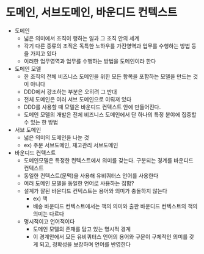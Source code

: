 # 도메인, 서브도메인, 바운디드 컨텍스트
- 도메인
    - 넓은 의미에서 조직이 행하는 일과 그 조직 안의 세계
    - 각기 다른 종류의 조직은 독특한 노하우를 가진영역과 업무를 수행하는 방법 등을 가지고 있다
    - 이러한 업무영역과 업무를 수행하는 방법을 도메인이라 한다
- 도메인 모델
    - 한 조직의 전체 비즈니스 도메인을 위한 모든 항목을 포함하는 모델을 만드는 것이 아니다
    - DDD에서 강조하는 부분은 오히려 그 반대
    - 전체 도메인은 여러 서브 도메인으로 이뤄져 있다
    - DDD를 사용할 때 모델은 바운디드 컨텍스트 안에 만들어진다.
    - 도메인 모델의 개발은 전체 비즈니스 도메인에서 단 하나의 특정 분야에 집중할 수 있는 한 방법
- 서브 도메인
    - 넓은 의미의 도메인을 나눈 것
    - ex) 주문 서브도메인, 재고관리 서브도메인
- 바운디드 컨텍스트
    - 도메인모델은 특정한 컨텍스트에서 의미를 갖는다. 구분되는 경계를 바운디드 컨텍스트
    - 동일한 컨텍스트(문맥)을 사용해 유비쿼터스 언어를 사용한다
    - 여러 도메인 모델을 동일한 언어로 사용하는 집합?
    - 설계가 잘된 바운디드 컨텍스트는 용어와 의미가 충돌하지 않는다
        - ex) 책
        - 배송 바운디드 컨텍스트에서는 책의 의미와 출판 바운디드 컨텍스트의 책의 의미는 다르다
    - 명시적이고 언어적이다
        - 도메인 모델의 존재를 담고 있는 명시적 경계
        - 이 경계안에서 모든 유비쿼터스 언어의 용어와 구문이 구체적인 의미를 갖게 되고, 정확성을 보장하며 언어를 반영한다
        

